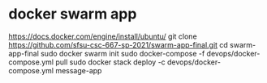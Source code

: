 # docker swarm app

https://docs.docker.com/engine/install/ubuntu/ 
git clone https://github.com/sfsu-csc-667-sp-2021/swarm-app-final.git
cd swarm-app-final
sudo docker swarm init
sudo docker-compose -f devops/docker-compose.yml pull 
sudo docker stack deploy -c devops/docker-compose.yml message-app